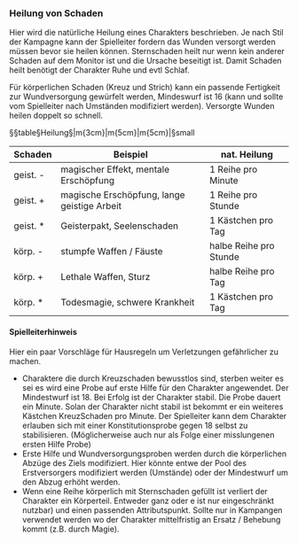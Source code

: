 ### Heilung von Schaden

Hier wird die natürliche Heilung eines Charakters beschrieben. Je nach Stil der Kampagne kann der Spielleiter
fordern das Wunden versorgt werden müssen bevor sie heilen können. Sternschaden heilt nur wenn kein anderer Schaden
auf dem Monitor ist und die Ursache beseitigt ist. Damit Schaden heilt benötigt der Charakter Ruhe und evtl Schlaf.

Für körperlichen Schaden (Kreuz und Strich) kann ein passende Fertigkeit zur Wundversorgung gewürfelt werden,
Mindeswurf ist 16 (kann und sollte vom Spielleiter nach Umständen modifiziert werden). Versorgte Wunden heilen
doppelt so schnell.

§§table§Heilung§|m{3cm}|m{5cm}|m{5cm}|§small

| Schaden | Beispiel | nat. Heilung |
|---------|----------|--------------|
| geist. - | magischer Effekt, mentale Erschöpfung | 1 Reihe pro Minute |
| geist. + | magische Erschöpfung, lange geistige Arbeit | 1 Reihe pro Stunde |
| geist. * | Geisterpakt, Seelenschaden | 1 Kästchen pro Tag |
| körp. - | stumpfe Waffen / Fäuste | halbe Reihe pro Stunde |
| körp. + | Lethale Waffen, Sturz | halbe Reihe pro Tag |
| körp. * | Todesmagie, schwere Krankheit | 1 Kästchen pro Tag |

#### Spielleiterhinweis

Hier ein paar Vorschläge für Hausregeln um Verletzungen gefährlicher zu machen.

* Charaktere die durch Kreuzschaden bewusstlos sind, sterben weiter es sei es wird eine Probe auf erste Hilfe für den
Charakter angewendet. Der Mindestwurf ist 18. Bei Erfolg ist der Charakter stabil. Die Probe dauert ein Minute. Solan
der Charakter nicht stabil ist bekommt er ein weiteres Kästchen KreuzSchaden pro Minute. Der Spielleiter kann dem
Charakter erlauben sich mit einer Konstitutionsprobe gegen 18 selbst zu stabilisieren. (Möglicherweise auch nur als
Folge einer misslungenen ersten Hilfe Probe)
* Erste Hilfe und Wundversorgungsproben werden durch die körperlichen Abzüge des Ziels modifiziert. Hier könnte entwe
der Pool des Erstversorgers modifiziert werden (Umstände) oder der Mindestwurf um den Abzug erhöht werden.
* Wenn eine Reihe körperlich mit Sternschaden gefüllt ist verliert der Charakter ein Körperteil. Entweder ganz oder e
ist nur eingeschränkt nutzbar) und einen passenden Attributspunkt. Sollte nur in Kampangen verwendet werden wo der
Charakter mittelfristig an Ersatz / Behebung kommt (z.B. durch Magie).
